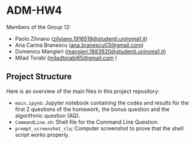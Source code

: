 # ADM-HW4

Members of the Group 12:   
- Paolo Zilviano (zilviano.1916518@studenti.uniroma1.it)
- Ana Carina Branescu (ana.branescu03@gmail.com)
- Domenico Mangieri (mangieri.1883920@studenti.uniroma1.it)
- Milad Torabi (miladtorabi65@gmail.com )

## Project Structure

Here is an overview of the main files in this project repository:

- `main.ipynb`: Jupyter notebook containing the codes and results for the first 2 questions of the homework, the bonus question and the algorithmic question (AQ).
- `CommandLine.sh`: Shell file for the Command Line Question.
- `prompt_screenshot_clq`: Computer screenshot to prove that the shell script works properly.
